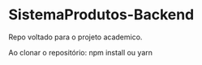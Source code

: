 # SistemaProdutos-Backend
Repo voltado para o projeto academico.

Ao clonar o repositório:
npm install ou yarn
